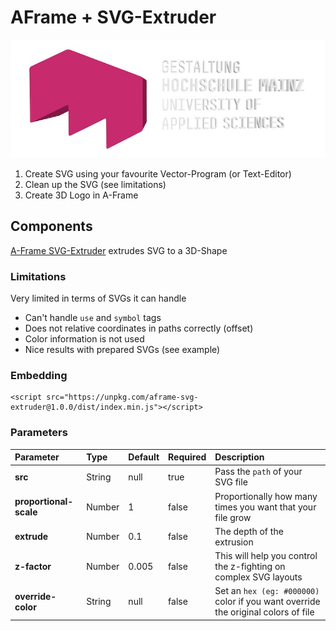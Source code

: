 # AFrame + SVG-Extruder

![hsm 3d-logo screenshot](hsm-3d.jpg)

1. Create SVG using your favourite Vector-Program (or Text-Editor)
2. Clean up the SVG (see limitations)
3. Create 3D Logo in A-Frame

## Components

[A-Frame SVG-Extruder](https://github.com/luiguild/aframe-svg-extruder) extrudes SVG to a 3D-Shape

### Limitations

Very limited in terms of SVGs it can handle

- Can't handle `use` and `symbol` tags
- Does not relative coordinates in paths correctly (offset)
- Color information is not used
- Nice results with prepared SVGs (see example)

### Embedding

	<script src="https://unpkg.com/aframe-svg-extruder@1.0.0/dist/index.min.js"></script>


### Parameters

| Parameter | Type | Default | Required | Description |
| :--- | :--- | :--- | :--- | :--- |
| **src** | String | null | true | Pass the `path` of your SVG file |
| **proportional-scale** | Number | 1 | false | Proportionally how many times you want that your file grow |
| **extrude** | Number | 0.1 | false | The depth of the extrusion |
| **z-factor** | Number | 0.005 | false | This will help you control the z-fighting on complex SVG layouts |
| **override-color** | String | null | false | Set an `hex (eg: #000000)` color if you want override the original colors of file |

